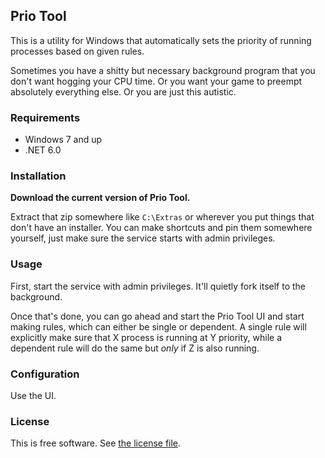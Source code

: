 ## Prio Tool
This is a utility for Windows that automatically sets the priority of running
processes based on given rules.

Sometimes you have a shitty but necessary background program that you don't
want hogging your CPU time. Or you want your game to preempt absolutely
everything else. Or you are just this autistic.

### Requirements
- Windows 7 and up
- .NET 6.0

### Installation
**Download the current version of Prio Tool.**

Extract that zip somewhere like `C:\Extras` or wherever you put things that
don't have an installer. You can make shortcuts and pin them somewhere
yourself, just make sure the service starts with admin privileges.

### Usage
First, start the service with admin privileges. It'll quietly fork itself to
the background.

Once that's done, you can go ahead and start the Prio Tool UI and start making
rules, which can either be single or dependent. A single rule will explicitly
make sure that X process is running at Y priority, while a dependent rule will
do the same but *only* if Z is also running.

### Configuration
Use the UI.

### License
This is free software. See [the license file](/license.txt).
